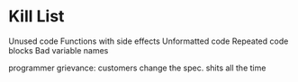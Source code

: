 Kill List
=========
Unused code
Functions with side effects
Unformatted code
Repeated code blocks
Bad variable names

programmer grievance:
customers change the spec. shits all the time
